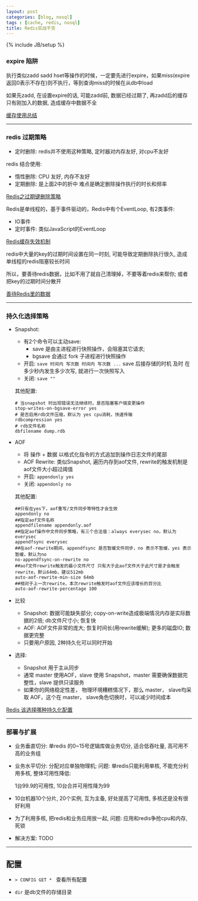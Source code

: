 ```yaml
---
layout: post
categories: [blog, nosql]
tags : [cache, redis, nosql]
title: Redis实战干货
---
```

{% include JB/setup %}


### expire 陷阱

执行类似zadd sadd hset等操作的时候，一定要先进行expire，如果miss(expire返回0表示不存在)则不执行，等到查询miss的时候在从db中load

如果先zadd, 在设置expire的话, 可能zadd前, 数据已经过期了, 再zadd后的缓存只有刚加入的数据, 造成缓存中数据不全

[缓存使用总结](http://lintanghui.com/2016/09/10/cache.html)

---

### redis 过期策略

* 定时删除: redis并不使用这种策略, 定时器对内存友好, 对cpu不友好

redis 结合使用:

* 惰性删除: CPU 友好, 内存不友好
* 定期删除: 是上面2中的折中 难点是确定删除操作执行的时长和频率

[Redis之过期键删除策略](http://blog.edagarli.com/2016/06/08/Redis%E4%B9%8B%E8%BF%87%E6%9C%9F%E9%94%AE%E5%88%A0%E9%99%A4%E7%AD%96%E7%95%A5/)

Redis是单线程的，基于事件驱动的，Redis中有个EventLoop, 有2类事件:

* IO事件
* 定时事件: 类似JavaScript的EventLoop

[Redis缓存失效机制](https://my.oschina.net/andylucc/blog/679222)

redis中大量的key的过期时间设置在同一时刻, 可能导致定期删除执行很久, 造成单线程的redis阻塞较长时间

所以，要善待redis数据，比如不用了就自己清理掉，不要等着redis来帮你; 或者把key的过期时间分散开

[善待Redis里的数据](http://neway6655.github.io/redis/2015/12/19/%E5%96%84%E5%BE%85Redis%E9%87%8C%E7%9A%84%E6%95%B0%E6%8D%AE.html)

---

### 持久化选择策略

* Snapshot:

  * 有2个命令可以主动save:
    * save 是由主进程进行快照操作，会阻塞其它请求;
    * bgsave 会通过 fork 子进程进行快照操作
  * 开启: `save 时间内 写次数 时间内 写次数 ...` save  后接存储的时机 及时 在多少秒内发生多少次写, 就进行一次快照写入
  * 关闭: `save ""`

  其他配置:

      # 当snapshot 时出现错误无法继续时，是否阻塞客户端变更操作
      stop-writes-on-bgsave-error yes
      # 是否启用rdb文件压缩，默认为 yes cpu消耗，快速传输
      rdbcompression yes
      # rdb文件名称
      dbfilename dump.rdb

* AOF

  * 将 操作 + 数据 以格式化指令的方式追加到操作日志文件的尾部
  * AOF Rewrite: 类似Snapshot, 遍历内存到aof文件, rewrite的触发机制是aof文件大小超过阈值
  * 开启: `appendonly yes`
  * 关闭: `appendonly no`

  其他配置:

      ##只有在yes下，aof重写/文件同步等特性才会生效
      appendonly no
      ##指定aof文件名称
      appendfilename appendonly.aof
      ##指定aof操作中文件同步策略，有三个合法值：always everysec no，默认为everysec
      appendfsync everysec
      ##在aof-rewrite期间，appendfsync 是否暂缓文件同步，no 表示不暂缓，yes 表示暂缓，默认为no
      no-appendfsync-on-rewrite no
      ##aof文件rewrite触发的最小文件尺寸 只有大于此aof文件大于此尺寸是才会触发rewrite，默认64mb，建议512mb
      auto-aof-rewrite-min-size 64mb
      ##相对于上一次rewrite，本次rewrite触发时aof文件应该增长的百分比
      auto-aof-rewrite-percentage 100

* 比较

  * Snapshot: 数据可能缺失部分; copy-on-write造成极端情况内存是实际数据的2倍; db文件尺寸小; 恢复快
  * AOF: AOF文件非常的庞大; 恢复时间长(用rewrite缓解); 更多的磁盘IO; 数据更完整
  * 只要用户原因, 2种持久化可以同时开始

* 选择: 

  * Snapshot 用于主从同步
  * 通常 master 使用AOF，slave 使用 Snapshot，master 需要确保数据完整性，slave 提供只读服务
  * 如果你的网络稳定性差， 物理环境糟糕情况下，那么 master， slave均采取 AOF，这个在 master， slave角色切换时，可以减少时间成本

[Redis 该选择哪种持久化配置](http://zheng-ji.info/blog/2016/03/10/gai-xuan-ze-na-chong-redischi-jiu-hua-pei-zhi/)

---

### 部署与扩展

* 业务垂直切分: 单redis 的0~15号逻辑库做业务切分, 适合低吞吐量, 高可用不高的业务组

* 业务水平切分: 分配对应单独物理机; 问题: 单redis只能利用单核, 不能充分利用多核, 整体可用性降低:

  1台99.9的可用性, 10台合并可用性降为99

* 10台机器10个分片, 20个实例, 互为主备, 好处提高了可用性, 多核还是没有很好利用

* 为了利用多核, 把redis和业务应用放一起, 问题: 应用和redis争抢cpu和内存, 死锁

* 解决方案: TODO

---

## 配置

* `> CONFIG GET * `  查看所有配置

* `dir` 是db文件的存储目录
